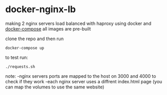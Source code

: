 # docker-nginx-lb
making 2 nginx servers load balanced with haproxy using docker and [docker-compose](https://github.com/docker/compose) 
all images are pre-built

clone the repo and then run 
```
docker-compose up
```

to test run:
```
./requests.sh
```

note:
-nginx servers ports are mapped to the host on 3000 and 4000 to check if they work
-each nginx server uses a diffrent index.html page (you can map the volumes to use the same website)

